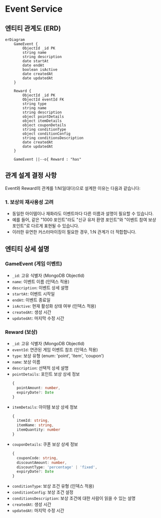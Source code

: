 # Event Service

## 엔티티 관계도 (ERD)

```mermaid
erDiagram
    GameEvent {
        ObjectId _id PK
        string name
        string description
        date startAt
        date endAt
        boolean isActive
        date createdAt
        date updatedAt
    }

    Reward {
        ObjectId _id PK
        ObjectId eventId FK
        string type
        string name
        string description
        object pointDetails
        object itemDetails
        object couponDetails
        string conditionType
        object conditionConfig
        string conditionsDescription
        date createdAt
        date updatedAt
    }

    GameEvent ||--o{ Reward : "has"
```

## 관계 설계 결정 사항

Event와 Reward의 관계를 1:N(일대다)으로 설계한 이유는 다음과 같습니다:

### 1. 보상의 재사용성 고려

- 동일한 아이템이나 재화라도 이벤트마다 다른 이름과 설명이 필요할 수 있습니다.
- 예를 들어, 같은 "1000 포인트"라도 "신규 유저 환영 포인트"와 "이벤트 참여 보상 포인트"로 다르게 표현될 수 있습니다.
- 이러한 유연한 커스터마이징이 필요한 경우, 1:N 관계가 더 적합합니다.

## 엔티티 상세 설명

### GameEvent (게임 이벤트)

- `_id`: 고유 식별자 (MongoDB ObjectId)
- `name`: 이벤트 이름 (인덱스 적용)
- `description`: 이벤트 상세 설명
- `startAt`: 이벤트 시작일
- `endAt`: 이벤트 종료일
- `isActive`: 현재 활성화 상태 여부 (인덱스 적용)
- `createdAt`: 생성 시간
- `updatedAt`: 마지막 수정 시간

### Reward (보상)

- `_id`: 고유 식별자 (MongoDB ObjectId)
- `eventId`: 연관된 게임 이벤트 참조 (인덱스 적용)
- `type`: 보상 유형 (enum: 'point', 'item', 'coupon')
- `name`: 보상 이름
- `description`: 선택적 상세 설명
- `pointDetails`: 포인트 보상 상세 정보
  ```typescript
  {
    pointAmount: number,
    expiryDate?: Date
  }
  ```
- `itemDetails`: 아이템 보상 상세 정보
  ```typescript
  {
    itemId: string,
    itemName: string,
    itemQuantity: number
  }
  ```
- `couponDetails`: 쿠폰 보상 상세 정보
  ```typescript
  {
    couponCode: string,
    discountAmount: number,
    discountType: 'percentage' | 'fixed',
    expiryDate?: Date
  }
  ```
- `conditionType`: 보상 조건 유형 (인덱스 적용)
- `conditionConfig`: 보상 조건 설정
- `conditionsDescription`: 보상 조건에 대한 사람이 읽을 수 있는 설명
- `createdAt`: 생성 시간
- `updatedAt`: 마지막 수정 시간
